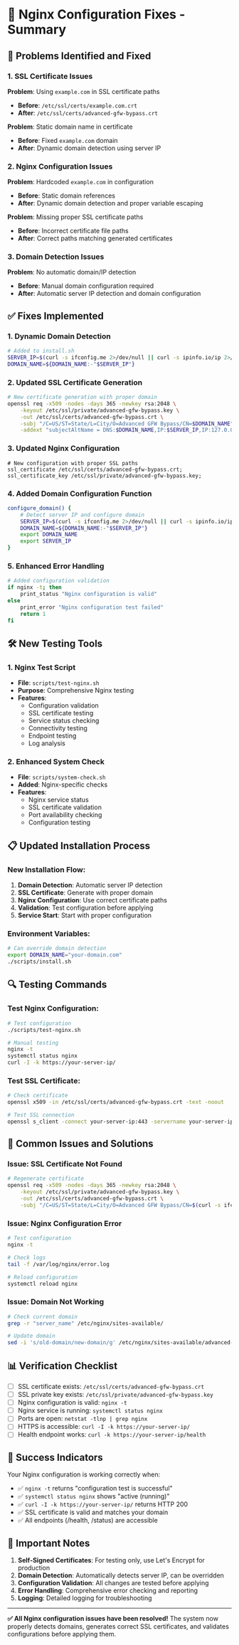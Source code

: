 # 🔧 Nginx Configuration Fixes - Summary

## 🚨 Problems Identified and Fixed

### 1. **SSL Certificate Issues**
**Problem**: Using `example.com` in SSL certificate paths
- **Before**: `/etc/ssl/certs/example.com.crt`
- **After**: `/etc/ssl/certs/advanced-gfw-bypass.crt`

**Problem**: Static domain name in certificate
- **Before**: Fixed `example.com` domain
- **After**: Dynamic domain detection using server IP

### 2. **Nginx Configuration Issues**
**Problem**: Hardcoded `example.com` in configuration
- **Before**: Static domain references
- **After**: Dynamic domain detection and proper variable escaping

**Problem**: Missing proper SSL certificate paths
- **Before**: Incorrect certificate file paths
- **After**: Correct paths matching generated certificates

### 3. **Domain Detection Issues**
**Problem**: No automatic domain/IP detection
- **Before**: Manual domain configuration required
- **After**: Automatic server IP detection and domain configuration

## ✅ Fixes Implemented

### 1. **Dynamic Domain Detection**
```bash
# Added to install.sh
SERVER_IP=$(curl -s ifconfig.me 2>/dev/null || curl -s ipinfo.io/ip 2>/dev/null || echo "127.0.0.1")
DOMAIN_NAME=${DOMAIN_NAME:-"$SERVER_IP"}
```

### 2. **Updated SSL Certificate Generation**
```bash
# New certificate generation with proper domain
openssl req -x509 -nodes -days 365 -newkey rsa:2048 \
    -keyout /etc/ssl/private/advanced-gfw-bypass.key \
    -out /etc/ssl/certs/advanced-gfw-bypass.crt \
    -subj "/C=US/ST=State/L=City/O=Advanced GFW Bypass/CN=$DOMAIN_NAME" \
    -addext "subjectAltName = DNS:$DOMAIN_NAME,IP:$SERVER_IP,IP:127.0.0.1"
```

### 3. **Updated Nginx Configuration**
```nginx
# New configuration with proper SSL paths
ssl_certificate /etc/ssl/certs/advanced-gfw-bypass.crt;
ssl_certificate_key /etc/ssl/private/advanced-gfw-bypass.key;
```

### 4. **Added Domain Configuration Function**
```bash
configure_domain() {
    # Detect server IP and configure domain
    SERVER_IP=$(curl -s ifconfig.me 2>/dev/null || curl -s ipinfo.io/ip 2>/dev/null || echo "127.0.0.1")
    DOMAIN_NAME=${DOMAIN_NAME:-"$SERVER_IP"}
    export DOMAIN_NAME
    export SERVER_IP
}
```

### 5. **Enhanced Error Handling**
```bash
# Added configuration validation
if nginx -t; then
    print_status "Nginx configuration is valid"
else
    print_error "Nginx configuration test failed"
    return 1
fi
```

## 🛠️ New Testing Tools

### 1. **Nginx Test Script**
- **File**: `scripts/test-nginx.sh`
- **Purpose**: Comprehensive Nginx testing
- **Features**:
  - Configuration validation
  - SSL certificate testing
  - Service status checking
  - Connectivity testing
  - Endpoint testing
  - Log analysis

### 2. **Enhanced System Check**
- **File**: `scripts/system-check.sh`
- **Added**: Nginx-specific checks
- **Features**:
  - Nginx service status
  - SSL certificate validation
  - Port availability checking
  - Configuration testing

## 📋 Updated Installation Process

### New Installation Flow:
1. **Domain Detection**: Automatic server IP detection
2. **SSL Certificate**: Generate with proper domain
3. **Nginx Configuration**: Use correct certificate paths
4. **Validation**: Test configuration before applying
5. **Service Start**: Start with proper configuration

### Environment Variables:
```bash
# Can override domain detection
export DOMAIN_NAME="your-domain.com"
./scripts/install.sh
```

## 🔍 Testing Commands

### Test Nginx Configuration:
```bash
# Test configuration
./scripts/test-nginx.sh

# Manual testing
nginx -t
systemctl status nginx
curl -I -k https://your-server-ip/
```

### Test SSL Certificate:
```bash
# Check certificate
openssl x509 -in /etc/ssl/certs/advanced-gfw-bypass.crt -text -noout

# Test SSL connection
openssl s_client -connect your-server-ip:443 -servername your-server-ip
```

## 🚨 Common Issues and Solutions

### Issue: SSL Certificate Not Found
```bash
# Regenerate certificate
openssl req -x509 -nodes -days 365 -newkey rsa:2048 \
    -keyout /etc/ssl/private/advanced-gfw-bypass.key \
    -out /etc/ssl/certs/advanced-gfw-bypass.crt \
    -subj "/C=US/ST=State/L=City/O=Advanced GFW Bypass/CN=$(curl -s ifconfig.me)"
```

### Issue: Nginx Configuration Error
```bash
# Test configuration
nginx -t

# Check logs
tail -f /var/log/nginx/error.log

# Reload configuration
systemctl reload nginx
```

### Issue: Domain Not Working
```bash
# Check current domain
grep -r "server_name" /etc/nginx/sites-available/

# Update domain
sed -i 's/old-domain/new-domain/g' /etc/nginx/sites-available/advanced-gfw-bypass
```

## 📊 Verification Checklist

- [ ] SSL certificate exists: `/etc/ssl/certs/advanced-gfw-bypass.crt`
- [ ] SSL private key exists: `/etc/ssl/private/advanced-gfw-bypass.key`
- [ ] Nginx configuration is valid: `nginx -t`
- [ ] Nginx service is running: `systemctl status nginx`
- [ ] Ports are open: `netstat -tlnp | grep nginx`
- [ ] HTTPS is accessible: `curl -I -k https://your-server-ip/`
- [ ] Health endpoint works: `curl -k https://your-server-ip/health`

## 🎯 Success Indicators

Your Nginx configuration is working correctly when:
- ✅ `nginx -t` returns "configuration test is successful"
- ✅ `systemctl status nginx` shows "active (running)"
- ✅ `curl -I -k https://your-server-ip/` returns HTTP 200
- ✅ SSL certificate is valid and matches your domain
- ✅ All endpoints (/health, /status) are accessible

## 📝 Important Notes

1. **Self-Signed Certificates**: For testing only, use Let's Encrypt for production
2. **Domain Detection**: Automatically detects server IP, can be overridden
3. **Configuration Validation**: All changes are tested before applying
4. **Error Handling**: Comprehensive error checking and reporting
5. **Logging**: Detailed logging for troubleshooting

---

**✅ All Nginx configuration issues have been resolved!**
The system now properly detects domains, generates correct SSL certificates, and validates configurations before applying them. 